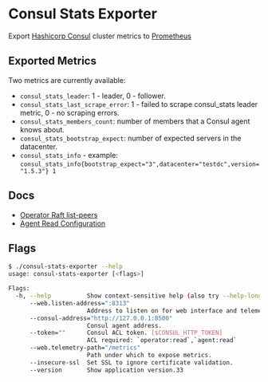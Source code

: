 # Consul Stats Exporter

Export [Hashicorp Consul](https://github.com/hashicorp/consul) cluster metrics to [Prometheus](https://github.com/prometheus/prometheus)

## Exported Metrics

Two metrics are currently available:

* `consul_stats_leader`: 1 - leader, 0 - follower.
* `consul_stats_last_scrape_error`: 1 - failed to scrape consul_stats leader metric, 0 - no scraping errors.
* `consul_stats_members_count`: number of members that a Consul agent knows about.
* `consul_stats_bootstrap_expect`: number of expected servers in the datacenter.
* `consul_stats_info` - example: `consul_stats_info{bootstrap_expect="3",datacenter="testdc",version="1.5.3"} 1`
   
## Docs

* [Operator Raft list-peers](https://www.consul.io/docs/commands/operator/raft.html#list-peers)
* [Agent Read Configuration](https://www.consul.io/api/agent.html#read-configuration)

## Flags

```bash
$ ./consul-stats-exporter --help
usage: consul-stats-exporter [<flags>]

Flags:
  -h, --help          Show context-sensitive help (also try --help-long and --help-man).
      --web.listen-address=":8313"  
                      Address to listen on for web interface and telemetry.
      --consul-address="http://127.0.0.1:8500"  
                      Consul agent address.
      --token=""      Consul ACL token. [$CONSUL_HTTP_TOKEN]
                      ACL required: `operator:read`,`agent:read`
      --web.telemetry-path="/metrics"  
                      Path under which to expose metrics.
      --insecure-ssl  Set SSL to ignore certificate validation.
      --version       Show application version.33
```
